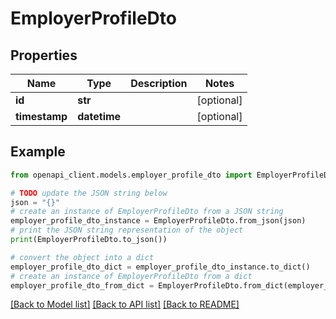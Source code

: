 # EmployerProfileDto


## Properties

Name | Type | Description | Notes
------------ | ------------- | ------------- | -------------
**id** | **str** |  | [optional] 
**timestamp** | **datetime** |  | [optional] 

## Example

```python
from openapi_client.models.employer_profile_dto import EmployerProfileDto

# TODO update the JSON string below
json = "{}"
# create an instance of EmployerProfileDto from a JSON string
employer_profile_dto_instance = EmployerProfileDto.from_json(json)
# print the JSON string representation of the object
print(EmployerProfileDto.to_json())

# convert the object into a dict
employer_profile_dto_dict = employer_profile_dto_instance.to_dict()
# create an instance of EmployerProfileDto from a dict
employer_profile_dto_from_dict = EmployerProfileDto.from_dict(employer_profile_dto_dict)
```
[[Back to Model list]](../README.md#documentation-for-models) [[Back to API list]](../README.md#documentation-for-api-endpoints) [[Back to README]](../README.md)


